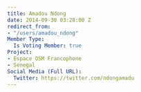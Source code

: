 ```yaml
---
title: Amadou Ndong
date: 2014-09-30 03:28:00 Z
redirect_from:
- "/users/amadou_ndong"
Member Type:
  Is Voting Member: true
Project:
- Espace OSM Francophone
- Senegal
Social Media (Full URL):
  Twitter: https://twitter.com/ndongamadu
---
```


